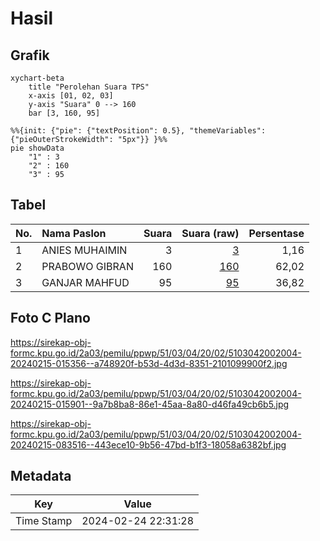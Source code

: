 # Hasil

## Grafik

```mermaid
xychart-beta
    title "Perolehan Suara TPS"
    x-axis [01, 02, 03]
    y-axis "Suara" 0 --> 160
    bar [3, 160, 95]
```

```mermaid
%%{init: {"pie": {"textPosition": 0.5}, "themeVariables": {"pieOuterStrokeWidth": "5px"}} }%%
pie showData
    "1" : 3
    "2" : 160
    "3" : 95
```

## Tabel

| No. | Nama Paslon    | Suara | Suara (raw) | Persentase |
|:--- |:-------------- | -----:| -----------:| ----------:|
| 1   | ANIES MUHAIMIN | 3     | [3][p-1]    | 1,16       |
| 2   | PRABOWO GIBRAN | 160   | [160][p-2]  | 62,02      |
| 3   | GANJAR MAHFUD  | 95    | [95][p-3]   | 36,82      |


[p-1]: https://github.com/gigit-pemilu/pemilu-2024-51-bali/blob/main/pilpres/hitung-suara/sub/51-bali/sub/03-badung/sub/04-petang/sub/2002-petang/sub/004-tps/sub/paslon-1.txt
[p-2]: https://github.com/gigit-pemilu/pemilu-2024-51-bali/blob/main/pilpres/hitung-suara/sub/51-bali/sub/03-badung/sub/04-petang/sub/2002-petang/sub/004-tps/sub/paslon-2.txt
[p-3]: https://github.com/gigit-pemilu/pemilu-2024-51-bali/blob/main/pilpres/hitung-suara/sub/51-bali/sub/03-badung/sub/04-petang/sub/2002-petang/sub/004-tps/sub/paslon-3.txt

## Foto C Plano

https://sirekap-obj-formc.kpu.go.id/2a03/pemilu/ppwp/51/03/04/20/02/5103042002004-20240215-015356--a748920f-b53d-4d3d-8351-2101099900f2.jpg

https://sirekap-obj-formc.kpu.go.id/2a03/pemilu/ppwp/51/03/04/20/02/5103042002004-20240215-015901--9a7b8ba8-86e1-45aa-8a80-d46fa49cb6b5.jpg

https://sirekap-obj-formc.kpu.go.id/2a03/pemilu/ppwp/51/03/04/20/02/5103042002004-20240215-083516--443ece10-9b56-47bd-b1f3-18058a6382bf.jpg


## Metadata

| Key        | Value               |
| ---------- | ------------------- |
| Time Stamp | 2024-02-24 22:31:28 |



